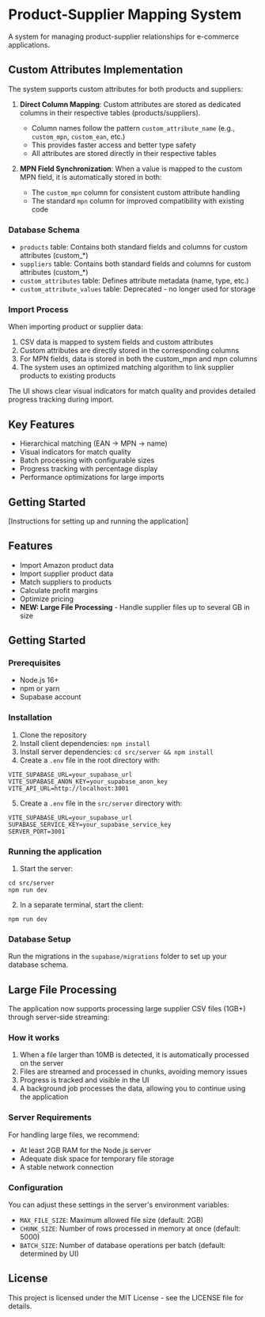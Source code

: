 # Product-Supplier Mapping System

A system for managing product-supplier relationships for e-commerce applications.

## Custom Attributes Implementation

The system supports custom attributes for both products and suppliers:

1. **Direct Column Mapping**: Custom attributes are stored as dedicated columns in their respective tables (products/suppliers).
   - Column names follow the pattern `custom_attribute_name` (e.g., `custom_mpn`, `custom_ean`, etc.)
   - This provides faster access and better type safety
   - All attributes are stored directly in their respective tables

2. **MPN Field Synchronization**: When a value is mapped to the custom MPN field, it is automatically stored in both:
   - The `custom_mpn` column for consistent custom attribute handling
   - The standard `mpn` column for improved compatibility with existing code

### Database Schema

- `products` table: Contains both standard fields and columns for custom attributes (custom_*)
- `suppliers` table: Contains both standard fields and columns for custom attributes (custom_*)
- `custom_attributes` table: Defines attribute metadata (name, type, etc.)
- `custom_attribute_values` table: Deprecated - no longer used for storage

### Import Process

When importing product or supplier data:

1. CSV data is mapped to system fields and custom attributes
2. Custom attributes are directly stored in the corresponding columns
3. For MPN fields, data is stored in both the custom_mpn and mpn columns
4. The system uses an optimized matching algorithm to link supplier products to existing products

The UI shows clear visual indicators for match quality and provides detailed progress tracking during import.

## Key Features

- Hierarchical matching (EAN → MPN → name)
- Visual indicators for match quality
- Batch processing with configurable sizes
- Progress tracking with percentage display
- Performance optimizations for large imports

## Getting Started

[Instructions for setting up and running the application]

## Features

- Import Amazon product data
- Import supplier product data
- Match suppliers to products
- Calculate profit margins
- Optimize pricing
- **NEW: Large File Processing** - Handle supplier files up to several GB in size

## Getting Started

### Prerequisites

- Node.js 16+
- npm or yarn
- Supabase account

### Installation

1. Clone the repository
2. Install client dependencies: `npm install`
3. Install server dependencies: `cd src/server && npm install`
4. Create a `.env` file in the root directory with:

```
VITE_SUPABASE_URL=your_supabase_url
VITE_SUPABASE_ANON_KEY=your_supabase_anon_key
VITE_API_URL=http://localhost:3001
```

5. Create a `.env` file in the `src/server` directory with:

```
VITE_SUPABASE_URL=your_supabase_url
SUPABASE_SERVICE_KEY=your_supabase_service_key
SERVER_PORT=3001
```

### Running the application

1. Start the server:
```
cd src/server
npm run dev
```

2. In a separate terminal, start the client:
```
npm run dev
```

### Database Setup

Run the migrations in the `supabase/migrations` folder to set up your database schema.

## Large File Processing

The application now supports processing large supplier CSV files (1GB+) through server-side streaming:

### How it works

1. When a file larger than 10MB is detected, it is automatically processed on the server
2. Files are streamed and processed in chunks, avoiding memory issues
3. Progress is tracked and visible in the UI
4. A background job processes the data, allowing you to continue using the application

### Server Requirements

For handling large files, we recommend:
- At least 2GB RAM for the Node.js server
- Adequate disk space for temporary file storage
- A stable network connection

### Configuration

You can adjust these settings in the server's environment variables:

- `MAX_FILE_SIZE`: Maximum allowed file size (default: 2GB)
- `CHUNK_SIZE`: Number of rows processed in memory at once (default: 5000)
- `BATCH_SIZE`: Number of database operations per batch (default: determined by UI)

## License

This project is licensed under the MIT License - see the LICENSE file for details.
